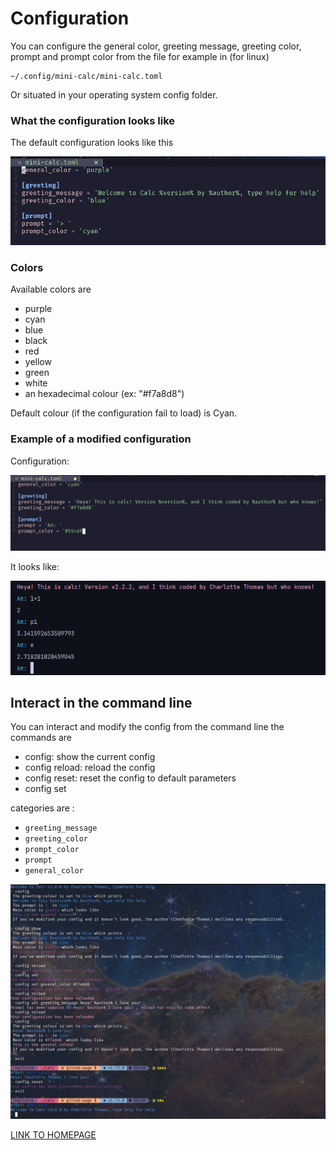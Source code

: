 # Configuration

You can configure the general color, greeting message, greeting color, prompt and prompt color from the file for example in (for linux)
```
~/.config/mini-calc/mini-calc.toml
```
Or situated in your operating system config folder.

### What the configuration looks like

The default configuration looks like this

![img.png](assets/img.png)

### Colors
Available colors are

- purple
- cyan
- blue
- black
- red
- yellow
- green
- white
- an hexadecimal colour (ex: "#f7a8d8")

Default colour (if the configuration fail to load) is Cyan.

### Example of a modified configuration

Configuration:

![img.png](assets/config_modified.png)

It looks like:

![img.png](assets/config_looks.png)

## Interact in the command line

You can interact and modify the config from the command line the commands are
- config: show the current config
- config reload: reload the config
- config reset: reset the config to default parameters
- config set <category> <value>

categories are :
- `greeting_message`
- `greeting_color`
- `prompt_color`
- `prompt`
- `general_color`

![](assets/config.png)


[LINK TO HOMEPAGE](index.md)
